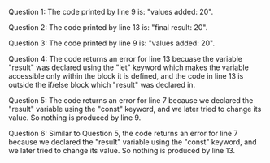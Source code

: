 Question 1: The code printed by line 9 is: "values added: 20".

Question 2: The code printed by line 13 is: "final result: 20".

Question 3: The code printed by line 9 is: "values added: 20".

Question 4: The code returns an error for line 13 becuase the variable "result" was declared using the "let" keyword which makes the variable accessible only within the block it is defined, and the code in line 13 is outside the if/else block which "result" was declared in.

Question 5: The code returns an error for line 7 because we declared the "result" variable using the "const" keyword, and we later tried to change its value. So nothing is produced by line 9.

Question 6: Similar to Question 5, the code returns an error for line 7 because we declared the "result" variable using the "const" keyword, and we later tried to change its value. So nothing is produced by line 13.